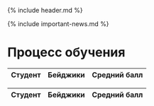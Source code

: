 {% include header.md %}

{% include important-news.md %}

Процесс обучения
===

|       Студент      |  Бейджики  | Средний балл |
|:-------------------|:-----------|:------------:|


|       Студент      |  Бейджики  | Средний балл |
|:-------------------|:-----------|:------------:|

